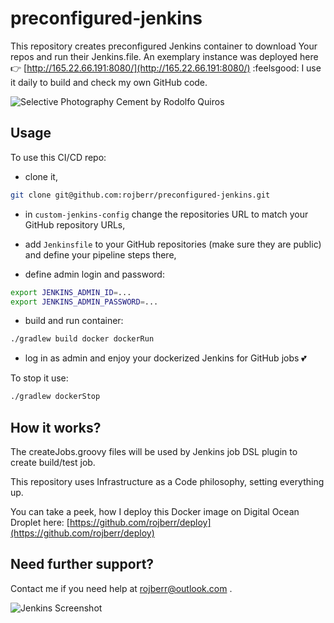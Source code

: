 # preconfigured-jenkins

This repository creates preconfigured Jenkins container to download Your repos and run their Jenkins.file.
An exemplary instance was deployed here :point_right: [http://165.22.66.191:8080/](http://165.22.66.191:8080/) :feelsgood:
I use it daily to build and check my own GitHub code.

![Selective Photography Cement by Rodolfo Quiros](./img/pexels-rodolfo-quirós-2219024.jpg)

## Usage

To use this CI/CD repo:

- clone it,
```bash
git clone git@github.com:rojberr/preconfigured-jenkins.git
```

- in `custom-jenkins-config` change the repositories URL to match your GitHub repository URLs,

- add `Jenkinsfile` to your GitHub repositories (make sure they are public) and define your pipeline steps there,

- define admin login and password:

```bash
export JENKINS_ADMIN_ID=...
export JENKINS_ADMIN_PASSWORD=...
```
- build and run container:

```bash
./gradlew build docker dockerRun
```

- log in as admin and enjoy your dockerized Jenkins for GitHub jobs 💕

To stop it use:
```bash
./gradlew dockerStop
```

## How it works?

The createJobs.groovy files will be used by Jenkins job DSL plugin to create build/test job.

This repository uses Infrastructure as a Code philosophy, setting everything up.

You can take a peek, how I deploy this Docker image on Digital Ocean Droplet here:
[https://github.com/rojberr/deploy](https://github.com/rojberr/deploy)

## Need further support?

Contact me if you need help at rojberr@outlook.com .  

![Jenkins Screenshot](./img/jenkins-example.jpg)
